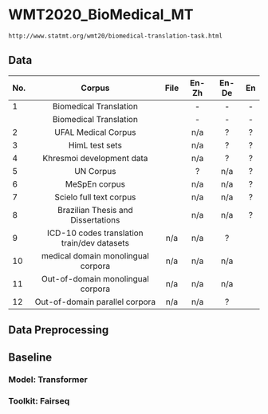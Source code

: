 # WMT2020_BioMedical_MT 
	http://www.statmt.org/wmt20/biomedical-translation-task.html

## Data

| No. | Corpus | File| En-Zh  | En-De | En |
| --- | :---: | :---: | :---: | :---: | :---:  |
| 1   | Biomedical Translation             | | -   | -   | - |
|     |Biomedical Translation             | | -   | -   | - |
| 2   | UFAL Medical Corpus                | | n/a | ?   | ? |
| 3   | HimL test sets                     | | n/a | ?   | ? |
| 4   | Khresmoi development data          | | n/a | ?   | ? |
| 5   | UN Corpus                          | | ?   | n/a | ? |
| 6   | MeSpEn corpus                      | | n/a | n/a | ? |
| 7   | Scielo full text corpus            | | n/a | n/a | ? |
| 8   | Brazilian Thesis and Dissertations | | n/a | n/a | ? |
| 9   | ICD-10 codes translation train/dev datasets | n/a | n/a | ? |
| 10  | medical domain monolingual corpora  | n/a | n/a | n/a |
| 11  | Out-of-domain monolingual corpora   | n/a | n/a | n/a |
| 12  | Out-of-domain parallel corpora      | n/a | n/a | ? |

## Data Preprocessing
 

## Baseline
### Model:    Transformer
### Toolkit:  Fairseq





